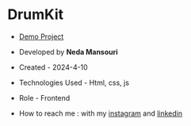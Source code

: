# DrumKit
- [Demo Project](https://nedamnsri.github.io/DrumKit/)

- Developed by **Neda Mansouri**

- Created - 2024-4-10

- Technologies Used - Html, css, js

- Role - Frontend

- How to reach me : with my [instagram](https://www.instagram.com/frontendneda) and [linkedin](https://www.linkedin.com/in/nedamansouri)
